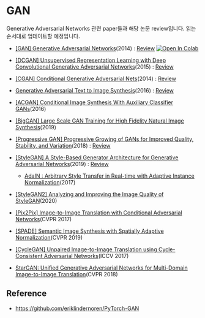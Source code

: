 # GAN

Generative Adversarial Networks 관련 paper들과 해당 논문 review입니다.
읽는 순서대로 업데이트할 예정입니다.

- [[GAN] Generative Adversarial Networks](https://arxiv.org/abs/1406.2661)(2014) : [Review](https://happy-jihye.github.io/gan/gan-1/) [![Open In Colab](https://colab.research.google.com/assets/colab-badge.svg)](https://colab.research.google.com/github/happy-jihye/GAN-Paper/blob/main/1_GAN.ipynb)

- [[DCGAN] Unsupervised Representation Learning with Deep Convolutional Generative Adversarial Networks](https://arxiv.org/abs/1511.06434)(2015) : [Review](https://happy-jihye.github.io/gan/gan-2/)

- [[CGAN] Conditional Generative Adversarial Nets](https://arxiv.org/abs/1411.1784)(2014) : [Review](https://happy-jihye.github.io/gan/gan-3/)

- [Generative Adversarial Text to Image Synthesis](https://arxiv.org/abs/1605.05396)(2016) : [Review](https://happy-jihye.github.io/gan/gan-4/)

- [[ACGAN] Conditional Image Synthesis With Auxiliary Classifier GANs](https://arxiv.org/abs/1610.09585)(2016)

- [[BigGAN] Large Scale GAN Training for High Fidelity Natural Image Synthesis](https://arxiv.org/abs/1809.11096)(2019)

- [[Progressive GAN] Progressive Growing of GANs for Improved Quality, Stability, and Variation](https://arxiv.org/abs/1710.10196)(2018) : [Review](https://happy-jihye.github.io/gan/gan-5/)

- [[StyleGAN] A Style-Based Generator Architecture for Generative Adversarial Networks](https://arxiv.org/abs/1812.04948)(2019) : [Review](https://happy-jihye.github.io/gan/gan-6/)
    
    - [AdaIN : Arbitrary Style Transfer in Real-time with Adaptive Instance Normalization](https://arxiv.org/abs/1703.06868)(2017)

- [[StyleGAN2] Analyzing and Improving the Image Quality of StyleGAN](https://arxiv.org/abs/1912.04958)(2020)

- [[Pix2Pix] Image-to-Image Translation with Conditional Adversarial Networks](https://arxiv.org/abs/1611.07004)(CVPR 2017)

- [[SPADE] Semantic Image Synthesis with Spatially Adaptive Normalization](https://arxiv.org/abs/1903.07291)(CVPR 2019)

- [[CycleGAN] Unpaired Image-to-Image Translation using Cycle-Consistent Adversarial Networks](https://arxiv.org/abs/1703.10593)(ICCV 2017)

- [StarGAN: Unified Generative Adversarial Networks for Multi-Domain Image-to-Image Translation](https://arxiv.org/abs/1711.09020)(CVPR 2018)


## Reference 
- https://github.com/eriklindernoren/PyTorch-GAN
